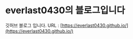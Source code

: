 # everlast0430의 블로그입니다

깃허브 블로그 입니다.
URL : [https://everlast0430.github.io/](https://everlast0430.github.io/)
